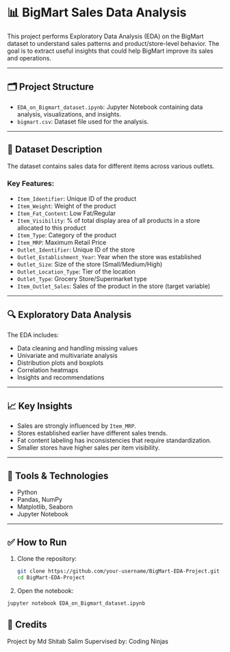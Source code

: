 # 📊 BigMart Sales Data Analysis

This project performs Exploratory Data Analysis (EDA) on the BigMart dataset to understand sales patterns and product/store-level behavior. The goal is to extract useful insights that could help BigMart improve its sales and operations.

---

## 🗂️ Project Structure

- `EDA_on_Bigmart_dataset.ipynb`: Jupyter Notebook containing data analysis, visualizations, and insights.
- `bigmart.csv`: Dataset file used for the analysis.

---

## 📌 Dataset Description

The dataset contains sales data for different items across various outlets.

### Key Features:
- `Item_Identifier`: Unique ID of the product
- `Item_Weight`: Weight of the product
- `Item_Fat_Content`: Low Fat/Regular
- `Item_Visibility`: % of total display area of all products in a store allocated to this product
- `Item_Type`: Category of the product
- `Item_MRP`: Maximum Retail Price
- `Outlet_Identifier`: Unique ID of the store
- `Outlet_Establishment_Year`: Year when the store was established
- `Outlet_Size`: Size of the store (Small/Medium/High)
- `Outlet_Location_Type`: Tier of the location
- `Outlet_Type`: Grocery Store/Supermarket type
- `Item_Outlet_Sales`: Sales of the product in the store (target variable)

---

## 🔍 Exploratory Data Analysis

The EDA includes:
- Data cleaning and handling missing values
- Univariate and multivariate analysis
- Distribution plots and boxplots
- Correlation heatmaps
- Insights and recommendations

---

## 📈 Key Insights

- Sales are strongly influenced by `Item_MRP`.
- Stores established earlier have different sales trends.
- Fat content labeling has inconsistencies that require standardization.
- Smaller stores have higher sales per item visibility.

---

## 🧰 Tools & Technologies

- Python
- Pandas, NumPy
- Matplotlib, Seaborn
- Jupyter Notebook

---

## ✅ How to Run

1. Clone the repository:
   ```bash
   git clone https://github.com/your-username/BigMart-EDA-Project.git
   cd BigMart-EDA-Project
   ```
2. Open the notebook:
  ```bash
jupyter notebook EDA_on_Bigmart_dataset.ipynb
```
## 🙌 Credits
Project by Md Shitab Salim
Supervised by: Coding Ninjas
